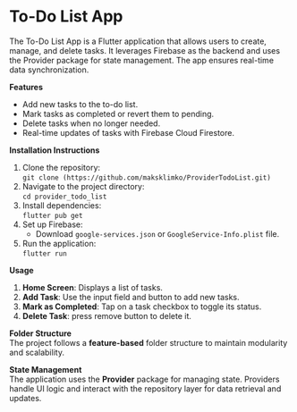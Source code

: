 # To-Do List App

The To-Do List App is a Flutter application that allows users to create, manage, and delete tasks. It leverages Firebase as the backend and uses the Provider package for state management. The app ensures real-time data synchronization.

**Features**  
- Add new tasks to the to-do list.  
- Mark tasks as completed or revert them to pending.  
- Delete tasks when no longer needed.  
- Real-time updates of tasks with Firebase Cloud Firestore.  

**Installation Instructions**  
1. Clone the repository:  
   `git clone (https://github.com/maksklimko/ProviderTodoList.git)`  
2. Navigate to the project directory:  
   `cd provider_todo_list`  
3. Install dependencies:  
   `flutter pub get`  
4. Set up Firebase:  
   - Download `google-services.json` or `GoogleService-Info.plist` file.   
5. Run the application:  
   `flutter run`  

**Usage**  
1. **Home Screen**: Displays a list of tasks.  
2. **Add Task**: Use the input field and button to add new tasks.  
3. **Mark as Completed**: Tap on a task checkbox to toggle its status.  
4. **Delete Task**: press remove button to delete it.  

**Folder Structure**  
The project follows a **feature-based** folder structure to maintain modularity and scalability.  

**State Management**  
The application uses the **Provider** package for managing state. Providers handle UI logic and interact with the repository layer for data retrieval and updates.  
